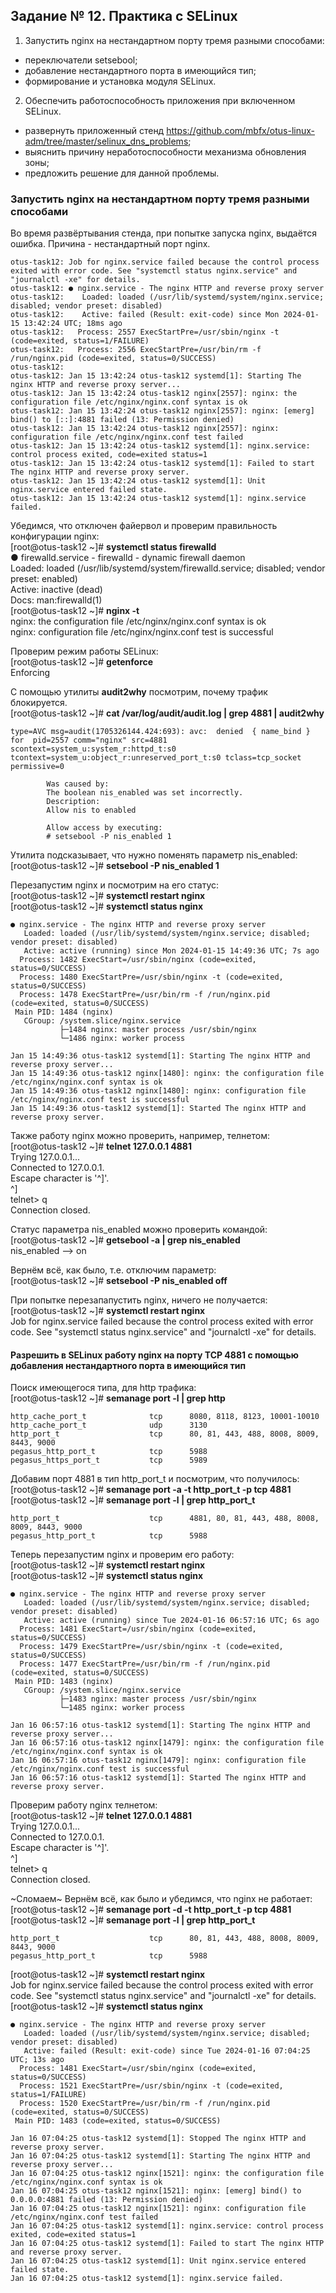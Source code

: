 ## Задание № 12. Практика с SELinux ##

1. Запустить nginx на нестандартном порту тремя разными способами:
- переключатели setsebool;
- добавление нестандартного порта в имеющийся тип;
- формирование и установка модуля SELinux.
2. Обеспечить работоспособность приложения при включенном SELinux.
- развернуть приложенный стенд https://github.com/mbfx/otus-linux-adm/tree/master/selinux_dns_problems;
- выяснить причину неработоспособности механизма обновления зоны;
- предложить решение для данной проблемы.

### Запустить nginx на нестандартном порту тремя разными способами ###
Во время развёртывания стенда, при попытке запуска nginx, выдаётся ошибка. Причина - нестандартный порт nginx.
```
otus-task12: Job for nginx.service failed because the control process exited with error code. See "systemctl status nginx.service" and "journalctl -xe" for details.
otus-task12: ● nginx.service - The nginx HTTP and reverse proxy server
otus-task12:    Loaded: loaded (/usr/lib/systemd/system/nginx.service; disabled; vendor preset: disabled)
otus-task12:    Active: failed (Result: exit-code) since Mon 2024-01-15 13:42:24 UTC; 18ms ago
otus-task12:   Process: 2557 ExecStartPre=/usr/sbin/nginx -t (code=exited, status=1/FAILURE)
otus-task12:   Process: 2556 ExecStartPre=/usr/bin/rm -f /run/nginx.pid (code=exited, status=0/SUCCESS)
otus-task12:
otus-task12: Jan 15 13:42:24 otus-task12 systemd[1]: Starting The nginx HTTP and reverse proxy server...
otus-task12: Jan 15 13:42:24 otus-task12 nginx[2557]: nginx: the configuration file /etc/nginx/nginx.conf syntax is ok
otus-task12: Jan 15 13:42:24 otus-task12 nginx[2557]: nginx: [emerg] bind() to [::]:4881 failed (13: Permission denied)
otus-task12: Jan 15 13:42:24 otus-task12 nginx[2557]: nginx: configuration file /etc/nginx/nginx.conf test failed
otus-task12: Jan 15 13:42:24 otus-task12 systemd[1]: nginx.service: control process exited, code=exited status=1
otus-task12: Jan 15 13:42:24 otus-task12 systemd[1]: Failed to start The nginx HTTP and reverse proxy server.
otus-task12: Jan 15 13:42:24 otus-task12 systemd[1]: Unit nginx.service entered failed state.
otus-task12: Jan 15 13:42:24 otus-task12 systemd[1]: nginx.service failed.
```
Убедимся, что отключен файервол и проверим правильность конфигурации nginx:\
[root@otus-task12 ~]# **systemctl status firewalld**\
● firewalld.service - firewalld - dynamic firewall daemon\
   Loaded: loaded (/usr/lib/systemd/system/firewalld.service; disabled; vendor preset: enabled)\
   Active: inactive (dead)\
     Docs: man:firewalld(1)\
[root@otus-task12 ~]# **nginx -t**\
nginx: the configuration file /etc/nginx/nginx.conf syntax is ok\
nginx: configuration file /etc/nginx/nginx.conf test is successful

Проверим режим работы SELinux:\
[root@otus-task12 ~]# **getenforce**\
Enforcing

С помощью утилиты **audit2why** посмотрим, почему трафик блокируется.\
[root@otus-task12 ~]# **cat /var/log/audit/audit.log | grep 4881 | audit2why**
```
type=AVC msg=audit(1705326144.424:693): avc:  denied  { name_bind } for  pid=2557 comm="nginx" src=4881 scontext=system_u:system_r:httpd_t:s0 tcontext=system_u:object_r:unreserved_port_t:s0 tclass=tcp_socket permissive=0

        Was caused by:
        The boolean nis_enabled was set incorrectly.
        Description:
        Allow nis to enabled

        Allow access by executing:
        # setsebool -P nis_enabled 1
```
Утилита подсказывает, что нужно поменять параметр nis_enabled:\
[root@otus-task12 ~]# **setsebool -P nis_enabled 1**

Перезапустим nginx и посмотрим на его статус:\
[root@otus-task12 ~]# **systemctl restart nginx**\
[root@otus-task12 ~]# **systemctl status nginx**
```
● nginx.service - The nginx HTTP and reverse proxy server
   Loaded: loaded (/usr/lib/systemd/system/nginx.service; disabled; vendor preset: disabled)
   Active: active (running) since Mon 2024-01-15 14:49:36 UTC; 7s ago
  Process: 1482 ExecStart=/usr/sbin/nginx (code=exited, status=0/SUCCESS)
  Process: 1480 ExecStartPre=/usr/sbin/nginx -t (code=exited, status=0/SUCCESS)
  Process: 1478 ExecStartPre=/usr/bin/rm -f /run/nginx.pid (code=exited, status=0/SUCCESS)
 Main PID: 1484 (nginx)
   CGroup: /system.slice/nginx.service
           ├─1484 nginx: master process /usr/sbin/nginx
           └─1486 nginx: worker process

Jan 15 14:49:36 otus-task12 systemd[1]: Starting The nginx HTTP and reverse proxy server...
Jan 15 14:49:36 otus-task12 nginx[1480]: nginx: the configuration file /etc/nginx/nginx.conf syntax is ok
Jan 15 14:49:36 otus-task12 nginx[1480]: nginx: configuration file /etc/nginx/nginx.conf test is successful
Jan 15 14:49:36 otus-task12 systemd[1]: Started The nginx HTTP and reverse proxy server.
```
Также работу nginx можно проверить, например, телнетом:\
[root@otus-task12 ~]# **telnet 127.0.0.1 4881**\
Trying 127.0.0.1...\
Connected to 127.0.0.1.\
Escape character is '^]'.\
^]\
telnet> q\
Connection closed.

Статус параметра nis_enabled можно проверить командой:\
[root@otus-task12 ~]# **getsebool -a | grep nis_enabled**\
nis_enabled --> on

Вернём всё, как было, т.е. отключим параметр:\
[root@otus-task12 ~]# **setsebool -P nis_enabled off**

При попытке перезапапустить nginx, ничего не получается:\
[root@otus-task12 ~]# **systemctl restart nginx**\
Job for nginx.service failed because the control process exited with error code. See "systemctl status nginx.service" and "journalctl -xe" for details.
#### Разрешить в SELinux работу nginx на порту TCP 4881 c помощью добавления нестандартного порта в имеющийся тип ####
Поиск имеющегося типа, для http трафика:\
[root@otus-task12 ~]# **semanage port -l | grep http**
```
http_cache_port_t              tcp      8080, 8118, 8123, 10001-10010
http_cache_port_t              udp      3130
http_port_t                    tcp      80, 81, 443, 488, 8008, 8009, 8443, 9000
pegasus_http_port_t            tcp      5988
pegasus_https_port_t           tcp      5989
```
Добавим порт 4881 в тип http_port_t и посмотрим, что получилось:\
[root@otus-task12 ~]# **semanage port -a -t http_port_t -p tcp 4881**\
[root@otus-task12 ~]# **semanage port -l | grep  http_port_t**
```
http_port_t                    tcp      4881, 80, 81, 443, 488, 8008, 8009, 8443, 9000
pegasus_http_port_t            tcp      5988
```
Теперь перезапустим nginx и проверим его работу:\
[root@otus-task12 ~]# **systemctl restart nginx**\
[root@otus-task12 ~]# **systemctl status nginx**
```
● nginx.service - The nginx HTTP and reverse proxy server
   Loaded: loaded (/usr/lib/systemd/system/nginx.service; disabled; vendor preset: disabled)
   Active: active (running) since Tue 2024-01-16 06:57:16 UTC; 6s ago
  Process: 1481 ExecStart=/usr/sbin/nginx (code=exited, status=0/SUCCESS)
  Process: 1479 ExecStartPre=/usr/sbin/nginx -t (code=exited, status=0/SUCCESS)
  Process: 1477 ExecStartPre=/usr/bin/rm -f /run/nginx.pid (code=exited, status=0/SUCCESS)
 Main PID: 1483 (nginx)
   CGroup: /system.slice/nginx.service
           ├─1483 nginx: master process /usr/sbin/nginx
           └─1485 nginx: worker process

Jan 16 06:57:16 otus-task12 systemd[1]: Starting The nginx HTTP and reverse proxy server...
Jan 16 06:57:16 otus-task12 nginx[1479]: nginx: the configuration file /etc/nginx/nginx.conf syntax is ok
Jan 16 06:57:16 otus-task12 nginx[1479]: nginx: configuration file /etc/nginx/nginx.conf test is successful
Jan 16 06:57:16 otus-task12 systemd[1]: Started The nginx HTTP and reverse proxy server.
```
Проверим работу nginx телнетом:\
[root@otus-task12 ~]# **telnet 127.0.0.1 4881**\
Trying 127.0.0.1...\
Connected to 127.0.0.1.\
Escape character is '^]'.\
^]\
telnet> q\
Connection closed.

~Сломаем~ Вернём всё, как было и убедимся, что nginx не работает:\
[root@otus-task12 ~]# **semanage port -d -t http_port_t -p tcp 4881**\
[root@otus-task12 ~]# **semanage port -l | grep  http_port_t**
```
http_port_t                    tcp      80, 81, 443, 488, 8008, 8009, 8443, 9000
pegasus_http_port_t            tcp      5988
```
[root@otus-task12 ~]# **systemctl restart nginx**\
Job for nginx.service failed because the control process exited with error code. See "systemctl status nginx.service" and "journalctl -xe" for details.\
[root@otus-task12 ~]# **systemctl status nginx**
```
● nginx.service - The nginx HTTP and reverse proxy server
   Loaded: loaded (/usr/lib/systemd/system/nginx.service; disabled; vendor preset: disabled)
   Active: failed (Result: exit-code) since Tue 2024-01-16 07:04:25 UTC; 13s ago
  Process: 1481 ExecStart=/usr/sbin/nginx (code=exited, status=0/SUCCESS)
  Process: 1521 ExecStartPre=/usr/sbin/nginx -t (code=exited, status=1/FAILURE)
  Process: 1520 ExecStartPre=/usr/bin/rm -f /run/nginx.pid (code=exited, status=0/SUCCESS)
 Main PID: 1483 (code=exited, status=0/SUCCESS)

Jan 16 07:04:25 otus-task12 systemd[1]: Stopped The nginx HTTP and reverse proxy server.
Jan 16 07:04:25 otus-task12 systemd[1]: Starting The nginx HTTP and reverse proxy server...
Jan 16 07:04:25 otus-task12 nginx[1521]: nginx: the configuration file /etc/nginx/nginx.conf syntax is ok
Jan 16 07:04:25 otus-task12 nginx[1521]: nginx: [emerg] bind() to 0.0.0.0:4881 failed (13: Permission denied)
Jan 16 07:04:25 otus-task12 nginx[1521]: nginx: configuration file /etc/nginx/nginx.conf test failed
Jan 16 07:04:25 otus-task12 systemd[1]: nginx.service: control process exited, code=exited status=1
Jan 16 07:04:25 otus-task12 systemd[1]: Failed to start The nginx HTTP and reverse proxy server.
Jan 16 07:04:25 otus-task12 systemd[1]: Unit nginx.service entered failed state.
Jan 16 07:04:25 otus-task12 systemd[1]: nginx.service failed.
```
